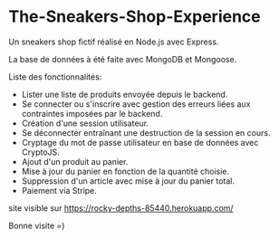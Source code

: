 # The-Sneakers-Shop-Experience

Un sneakers shop fictif réalisé en Node.js avec Express.

La base de données à été faite avec MongoDB et Mongoose.

Liste des fonctionnalités:
- Lister une liste de produits envoyée depuis le backend.
- Se connecter ou s'inscrire avec gestion des erreurs liées aux contraintes imposées par le backend.
- Création d'une session utilisateur.
- Se déconnecter entraînant une destruction de la session en cours.
- Cryptage du mot de passe utilisateur en base de données avec CryptoJS.
- Ajout d'un produit au panier.
- Mise à jour du panier en fonction de la quantité choisie.
- Suppression d'un article avec mise à jour du panier total.
- Paiement via Stripe.

site visible sur https://rocky-depths-85440.herokuapp.com/

Bonne visite =)

